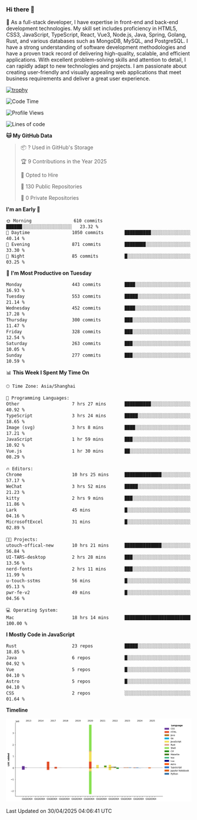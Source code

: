 ### Hi there 👋

🌱 As a full-stack developer, I have expertise in front-end and back-end development technologies. My skill set includes proficiency in HTML5, CSS3, JavaScript, TypeScript, React, Vue3, Node.js, Java, Spring, Golang, Rust, and various databases such as MongoDB, MySQL, and PostgreSQL. I have a strong understanding of software development methodologies and have a proven track record of delivering high-quality, scalable, and efficient applications. With excellent problem-solving skills and attention to detail, I can rapidly adapt to new technologies and projects. I am passionate about creating user-friendly and visually appealing web applications that meet business requirements and deliver a great user experience.

[![trophy](https://github-profile-trophy.vercel.app/?username=elton&rank=SECRET,SSS,SS,S,AAA,AA,A&theme=onedark&no-frame=true&margin-w=10)](https://github.com/ryo-ma/github-profile-trophy)

<!--START_SECTION:waka-->
![Code Time](http://img.shields.io/badge/Code%20Time-1%2C592%20hrs%203%20mins-blue)

![Profile Views](http://img.shields.io/badge/Profile%20Views-0-blue)

![Lines of code](https://img.shields.io/badge/From%20Hello%20World%20I%27ve%20Written-5.6%20million%20lines%20of%20code-blue)

**🐱 My GitHub Data** 

> 📦 ? Used in GitHub's Storage 
 > 
> 🏆 9 Contributions in the Year 2025
 > 
> 💼 Opted to Hire
 > 
> 📜 130 Public Repositories 
 > 
> 🔑 0 Private Repositories 
 > 
**I'm an Early 🐤** 

```text
🌞 Morning                610 commits         ██████░░░░░░░░░░░░░░░░░░░   23.32 % 
🌆 Daytime                1050 commits        ██████████░░░░░░░░░░░░░░░   40.14 % 
🌃 Evening                871 commits         ████████░░░░░░░░░░░░░░░░░   33.30 % 
🌙 Night                  85 commits          █░░░░░░░░░░░░░░░░░░░░░░░░   03.25 % 
```
📅 **I'm Most Productive on Tuesday** 

```text
Monday                   443 commits         ████░░░░░░░░░░░░░░░░░░░░░   16.93 % 
Tuesday                  553 commits         █████░░░░░░░░░░░░░░░░░░░░   21.14 % 
Wednesday                452 commits         ████░░░░░░░░░░░░░░░░░░░░░   17.28 % 
Thursday                 300 commits         ███░░░░░░░░░░░░░░░░░░░░░░   11.47 % 
Friday                   328 commits         ███░░░░░░░░░░░░░░░░░░░░░░   12.54 % 
Saturday                 263 commits         ███░░░░░░░░░░░░░░░░░░░░░░   10.05 % 
Sunday                   277 commits         ███░░░░░░░░░░░░░░░░░░░░░░   10.59 % 
```


📊 **This Week I Spent My Time On** 

```text
🕑︎ Time Zone: Asia/Shanghai

💬 Programming Languages: 
Other                    7 hrs 27 mins       ██████████░░░░░░░░░░░░░░░   40.92 % 
TypeScript               3 hrs 24 mins       █████░░░░░░░░░░░░░░░░░░░░   18.65 % 
Image (svg)              3 hrs 8 mins        ████░░░░░░░░░░░░░░░░░░░░░   17.21 % 
JavaScript               1 hr 59 mins        ███░░░░░░░░░░░░░░░░░░░░░░   10.92 % 
Vue.js                   1 hr 30 mins        ██░░░░░░░░░░░░░░░░░░░░░░░   08.29 % 

🔥 Editors: 
Chrome                   10 hrs 25 mins      ██████████████░░░░░░░░░░░   57.17 % 
WeChat                   3 hrs 52 mins       █████░░░░░░░░░░░░░░░░░░░░   21.23 % 
kitty                    2 hrs 9 mins        ███░░░░░░░░░░░░░░░░░░░░░░   11.86 % 
Lark                     45 mins             █░░░░░░░░░░░░░░░░░░░░░░░░   04.16 % 
MicrosoftExcel           31 mins             █░░░░░░░░░░░░░░░░░░░░░░░░   02.89 % 

🐱‍💻 Projects: 
utouch-offical-new       10 hrs 21 mins      ██████████████░░░░░░░░░░░   56.84 % 
UI-TARS-desktop          2 hrs 28 mins       ███░░░░░░░░░░░░░░░░░░░░░░   13.56 % 
nerd-fonts               2 hrs 11 mins       ███░░░░░░░░░░░░░░░░░░░░░░   11.99 % 
u-touch-sstms            56 mins             █░░░░░░░░░░░░░░░░░░░░░░░░   05.13 % 
pwr-fe-v2                49 mins             █░░░░░░░░░░░░░░░░░░░░░░░░   04.56 % 

💻 Operating System: 
Mac                      18 hrs 14 mins      █████████████████████████   100.00 % 
```

**I Mostly Code in JavaScript** 

```text
Rust                     23 repos            █████░░░░░░░░░░░░░░░░░░░░   18.85 % 
Java                     6 repos             █░░░░░░░░░░░░░░░░░░░░░░░░   04.92 % 
Vue                      5 repos             █░░░░░░░░░░░░░░░░░░░░░░░░   04.10 % 
Astro                    5 repos             █░░░░░░░░░░░░░░░░░░░░░░░░   04.10 % 
CSS                      2 repos             ░░░░░░░░░░░░░░░░░░░░░░░░░   01.64 % 
```



**Timeline**

![Lines of Code chart](https://raw.githubusercontent.com/elton/elton/main/assets/bar_graph.png)


 Last Updated on 30/04/2025 04:06:41 UTC
<!--END_SECTION:waka-->

<!--
**elton/elton** is a ✨ _special_ ✨ repository because its `README.md` (this file) appears on your GitHub profile.

Here are some ideas to get you started:

- 🔭 I’m currently working on ...
- 🌱 I’m currently learning ...
- 👯 I’m looking to collaborate on ...
- 🤔 I’m looking for help with ...
- 💬 Ask me about ...
- 📫 How to reach me: ...
- 😄 Pronouns: ...
- ⚡ Fun fact: ...
-->
